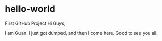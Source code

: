 # hello-world
First GitHub Project
Hi Guys,

I am Guan. I just got dumped, and then I come here. 
Good to see you all.
